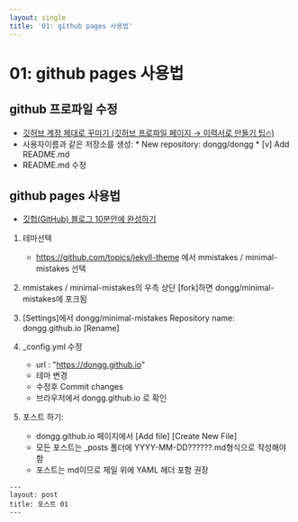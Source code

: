 ```yaml
---
layout: single
title: '01: github pages 사용법'
---
```


# 01: github pages 사용법

## github 프로파일 수정

* [깃허브 계정 제대로 꾸미기 (깃허브 프로파일 페이지 → 이력서로 만들기 팁🔥)](https://www.youtube.com/watch?v=w9DfC2BHGPA&ab_channel=%EB%93%9C%EB%A6%BC%EC%BD%94%EB%94%A9)
* 사용자이름과 같은 저장소를 생성: 
      * New repository: dongg/dongg
      * [v] Add README.md
* README.md 수정

## github pages 사용법
* [깃헙(GitHub) 블로그 10분안에 완성하기](https://www.youtube.com/watch?v=ACzFIAOsfpM&ab_channel=%ED%85%8C%EB%94%94%EB%85%B8%ED%8A%B8TeddyNote)


1. 테마선택
    * https://github.com/topics/jekyll-theme 에서 mmistakes / minimal-mistakes 선택 
2. mmistakes / minimal-mistakes의 우측 상단 [fork]하면 dongg/minimal-mistakes에 포크됨

3. [Settings]에서  dongg/minimal-mistakes
Repository name: dongg.github.io [Rename]

4. _config.yml  수정
    * url : "https://dongg.github.io"
    * 테마 변경
    * 수정후 Commit changes
    * 브라우저에서 dongg.github.io 로 확인 

5. 포스트 하기:
    * dongg.github.io  페이지에서 [Add file] [Create New File]
    * 모든 포스트는 _posts 폴더에 YYYY-MM-DD??????.md형식으로 작성해야 함
    * 포스트는 md이므로 제일 위에 YAML 헤더 포함 권장
      
```
---
layout: post
title: 포스트 01
---
```





